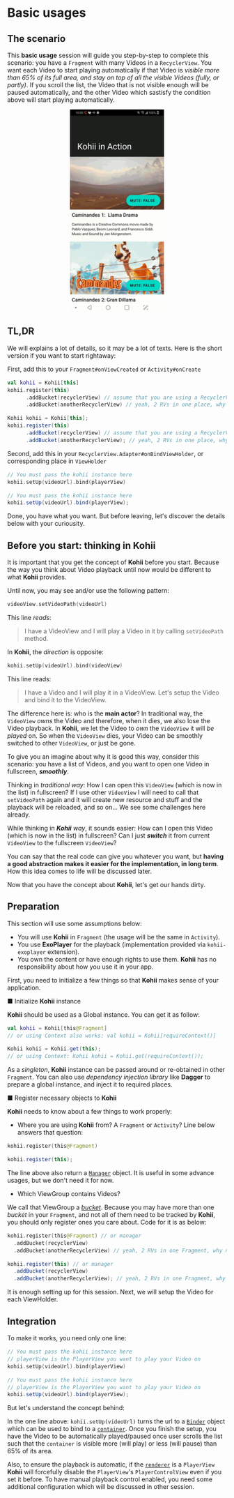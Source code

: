 # Basic usages

## The scenario

This **basic usage** session will guide you step-by-step to complete this scenario: you have a `Fragment` with many Videos in a `RecyclerView`. You want each Video to start playing automatically if that Video is *visible more than 65% of its full area, and stay on top of all the visible Videos (fully, or partly)*. If you scroll the list, the Video that is not visible enough will be paused automatically, and the other Video which sastisfy the condition above will start playing automatically.

<img src="../../art/kohii_demo_2.gif" width="216" style="display: block; margin: 0 auto;"/>

## TL,DR

We will explains a lot of details, so it may be a lot of texts. Here is the short version if you want to start rightaway:

First, add this to your `Fragment#onViewCreated` or `Activity#onCreate`

```Kotlin tab=
val kohii = Kohii[this]
kohii.register(this)
      .addBucket(recyclerView) // assume that you are using a RecyclerView
      .addBucket(anotherRecyclerView) // yeah, 2 RVs in one place, why not.
```

```Java tab=
Kohii kohii = Kohii[this];
kohii.register(this)
      .addBucket(recyclerView) // assume that you are using a RecyclerView
      .addBucket(anotherRecyclerView); // yeah, 2 RVs in one place, why not.
```

Second, add this in your `RecyclerView.Adapter#onBindViewHolder`, or corresponding place in `ViewHolder`

```Kotlin tab=
// You must pass the kohii instance here
kohii.setUp(videoUrl).bind(playerView)
```

```Java tab=
// You must pass the kohii instance here
kohii.setUp(videoUrl).bind(playerView);
```

Done, you have what you want. But before leaving, let's discover the details below with your curiousity.

## Before you start: thinking in Kohii

It is important that you get the concept of **Kohii** before you start. Because the way you think about Video playback until now would be different to what **Kohii** provides.

Until now, you may see and/or use the following pattern:

```Kotlin
videoView.setVideoPath(videoUrl)
```

This line *reads*:

> I have a VideoView and I will play a Video in it by calling `setVideoPath` method.

In **Kohii**, the *direction* is opposite:

```Kotlin
kohii.setUp(videoUrl).bind(videoView)
```

This line reads:

> I have a Video and I will play it in a VideoView. Let's setup the Video and bind it to the VideoView.

The difference here is: who is the **main actor**? In traditional way, the `VideoView` *owns* the Video and therefore, when it dies, we also lose the Video playback. In **Kohii**, we let the Video to *own* the `VideoView` it will *be played* on. So when the `VideoView` dies, your Video can be smoothly switched to other `VideoView`, or just be gone.

To give you an imagine about why it is good this way, consider this scenario: you have a list of Videos, and you want to open one Video in fullscreen, ***smoothly***.

Thinking in _traditional way_: How I can open this `VideoView` (which is now in the list) in fullscreen? If I use other `VideoView` I will need to call that `setVideoPath` again and it will create new resource and stuff and the playback will be reloaded, and so on... We see some challenges here already.

While thinking in _**Kohii** way_, it sounds easier: How can I open this Video (which is now in the list) in fullscreen? Can I just ***switch*** it from current `VideoView` to the fullscreen `VideoView`?

You can say that the real code can give you whatever you want, but **having a good abstraction makes it easier for the implementation, in long term**. How this idea comes to life will be discussed later.

Now that you have the concept about **Kohii**, let's get our hands dirty.

## Preparation

This section will use some assumptions below:

- You will use **Kohii** in `Fragment` (the usage will be the same in `Activity`).
- You use **ExoPlayer** for the playback (implementation provided via `kohii-exoplayer` extension).
- You own the content or have enough rights to use them. **Kohii** has no responsibility about how you use it in your app.

First, you need to initialize a few things so that **Kohii** makes sense of your application.

■ Initialize **Kohii** instance

**Kohii** should be used as a Global instance. You can get it as follow:

```Kotlin tab=
val kohii = Kohii[this@Fragment]
// or using Context also works: val kohii = Kohii[requireContext()]
```

```Java tab=
Kohii kohii = Kohii.get(this);
// or using Context: Kohii kohii = Kohii.get(requireContext());
```

As a *singleton*, **Kohii** instance can be passed around or re-obtained in other `Fragment`. You can also use *dependency injection library* like **Dagger** to prepare a global instance, and inject it to required places.

■ Register necessary objects to **Kohii**

**Kohii** needs to know about a few things to work properly:

- Where you are using **Kohii** from? A `Fragment` or `Activity`? Line below answers that question:

```Kotlin tab=
kohii.register(this@Fragment)
```

```Java tab=
kohii.register(this);
```

The line above also return a [`Manager`](../../api/kohii-core/kohii.v1.core/-manager/) object. It is useful in some advance usages, but we don't need it for now.

- Which ViewGroup contains Videos?

We call that ViewGroup a [*bucket*](../../customize/terms/#bucket-manager-and-group). Because you may have more than one *bucket* in your `Fragment`, and not all of them need to be tracked by **Kohii**, you should only register ones you care about. Code for it is as below:

```kotlin tab=
kohii.register(this@Fragment) // or manager
  .addBucket(recyclerView)
  .addBucket(anotherRecyclerView) // yeah, 2 RVs in one Fragment, why not.
```

```java tab=
kohii.register(this) // or manager
  .addBucket(recyclerView)
  .addBucket(anotherRecyclerView); // yeah, 2 RVs in one Fragment, why not.
```

It is enough setting up for this session. Next, we will setup the Video for each ViewHolder.

## Integration

To make it works, you need only one line:

```Kotlin tab=
// You must pass the kohii instance here
// playerView is the PlayerView you want to play your Video on
kohii.setUp(videoUrl).bind(playerView)
```

```Java tab=
// You must pass the kohii instance here
// playerView is the PlayerView you want to play your Video on
kohii.setUp(videoUrl).bind(playerView);
```

But let's understand the concept behind:

In the one line above: `kohii.setUp(videoUrl)` turns the url to a [`Binder`](../../api/kohii-core/kohii.v1.core/-binder/) object which can be used to bind to a [`container`](../../customize/terms/#renderer-and-container). Once you finish the setup, you have the Video to be automatically played/paused once user scrolls the list such that the `container` is visible more (will play) or less (will pause) than 65% of its area.

Also, to ensure the playback is automatic, if the [`renderer`](../../customize/terms/#renderer-and-container) is a `PlayerView` **Kohii** will forcefully disable the `PlayerView`'s `PlayerControlView` even if you set it before. To have manual playback control enabled, you need some additional configuration which will be discussed in other session.

